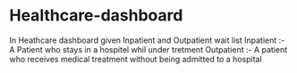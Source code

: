 # Healthcare-dashboard
In Heathcare dashboard given Inpatient and  Outpatient wait list 
Inpatient :- A Patient who stays in a  hospitel whil under tretment
Outpatient :- A patient who receives medical treatment without being admitted to a hospital
